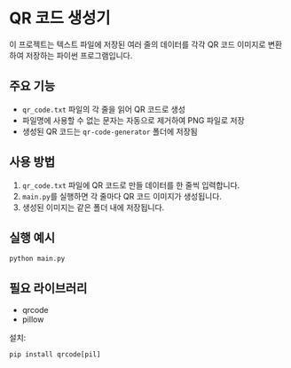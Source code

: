 # QR 코드 생성기

이 프로젝트는 텍스트 파일에 저장된 여러 줄의 데이터를 각각 QR 코드 이미지로 변환하여 저장하는 파이썬 프로그램입니다.

## 주요 기능
- `qr_code.txt` 파일의 각 줄을 읽어 QR 코드로 생성
- 파일명에 사용할 수 없는 문자는 자동으로 제거하여 PNG 파일로 저장
- 생성된 QR 코드는 `qr-code-generator` 폴더에 저장됨

## 사용 방법
1. `qr_code.txt` 파일에 QR 코드로 만들 데이터를 한 줄씩 입력합니다.
2. `main.py`를 실행하면 각 줄마다 QR 코드 이미지가 생성됩니다.
3. 생성된 이미지는 같은 폴더 내에 저장됩니다.

## 실행 예시
```
python main.py
```

## 필요 라이브러리
- qrcode
- pillow

설치:
```
pip install qrcode[pil]
```
